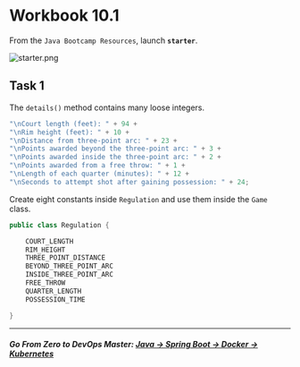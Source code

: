 # Workbook 10.1

From the `Java Bootcamp Resources`, launch **`starter`**.

![starter.png](https://img-c.udemycdn.com/redactor/raw/article_lecture/2025-01-03_19-04-44-1f96398f7b9b87fb54ee97e1bce870e8.png)

## Task 1

The `details()` method contains many loose integers.
```java
"\nCourt length (feet): " + 94 + 
"\nRim height (feet): " + 10 + 
"\nDistance from three-point arc: " + 23 + 
"\nPoints awarded beyond the three-point arc: " + 3 +
"\nPoints awarded inside the three-point arc: " + 2 +
"\nPoints awarded from a free throw: " + 1 + 
"\nLength of each quarter (minutes): " + 12 +
"\nSeconds to attempt shot after gaining possession: " + 24;
```
Create eight constants inside `Regulation` and use them inside the `Game` class.
```java
public class Regulation {

    COURT_LENGTH
    RIM_HEIGHT
    THREE_POINT_DISTANCE
    BEYOND_THREE_POINT_ARC
    INSIDE_THREE_POINT_ARC 
    FREE_THROW
    QUARTER_LENGTH
    POSSESSION_TIME 

}
```

----------
##### **Go From Zero to DevOps Master**: *[Java → Spring Boot → Docker → Kubernetes](https://rslim087a.github.io/zero-devops-roadmap/)*
